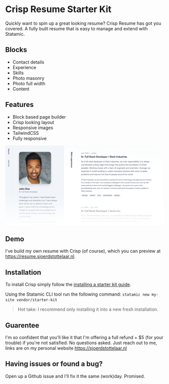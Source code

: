 # Crisp Resume Starter Kit

Quickly want to spin up a great looking resume? Crisp Resume has got you covered. A fully built resume that is easy to manage and extend with Statamic.

## Blocks

- Contact details
- Experience
- Skills
- Photo masonry
- Photo full width
- Content

## Features

- Block based page builder
- Crisp looking layout
- Responsive images
- TailwindCSS
- Fully responsive

![Crisp Resume Screenshot](./docs/crisp-resume-screenshot-fade.png)

## Demo

I've build my own resume with Crisp (of course), which you can preview at <a href="https://resume.sjoerdstottelaar.nl" target="_blank">https://resume.sjoerdstottelaar.nl</a>.

## Installation

To install Crisp simply follow the [installing a starter kit guide](https://statamic.dev/starter-kits/installing-a-starter-kit]).

Using the Statamic CLI tool run the following command:
`statamic new my-site vendor/starter-kit`

> Hot take: I recommend only installing it into a new fresh installation.

## Guarentee

I'm so confident that you'll like it that I'm offering a full refund + $5 (for your trouble) if you're not satisfied. No questions asked. Just reach out to me, links are on my personal website <a href="https://sjoerdstottelaar.nl" target="_blank">https://sjoerdstottelaar.nl</a>

## Having issues or found a bug?

Open up a Github issue and I'll fix it the same (work)day. Promised.
